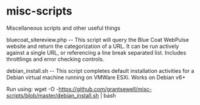 # misc-scripts
Miscellaneous scripts and other useful things

bluecoat_sitereview.php
-- This script will query the Blue Coat WebPulse website and return the categorization of a URL. It can be run actively against a single URL, or referencing a line break separated list. Includes throttlings and error checking controls.

debian_install.sh
-- This script completes default installation activities for a Debian virtual machine running on VMWare ESXi. Works on Debian v6+

Run using: wget -O -https://github.com/grantsewell/misc-scripts/blob/master/debian_install.sh | bash
